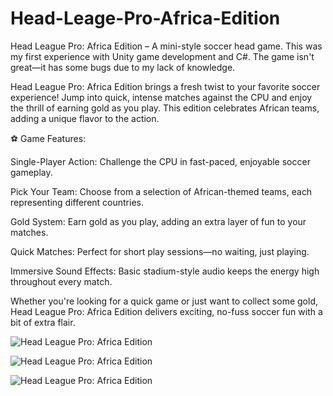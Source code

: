 # Head-Leage-Pro-Africa-Edition
Head League Pro: Africa Edition – A mini-style soccer head game. This was my first experience with Unity game development and C#. The game isn't great—it has some bugs due to my lack of knowledge.


Head League Pro: Africa Edition brings a fresh twist to your favorite soccer experience! Jump into quick, intense matches against the CPU and enjoy the thrill of earning gold as you play. This edition celebrates African teams, adding a unique flavor to the action.

⚽ Game Features:

Single-Player Action: Challenge the CPU in fast-paced, enjoyable soccer gameplay.

Pick Your Team: Choose from a selection of African-themed teams, each representing different countries.

Gold System: Earn gold as you play, adding an extra layer of fun to your matches.

Quick Matches: Perfect for short play sessions—no waiting, just playing.

Immersive Sound Effects: Basic stadium-style audio keeps the energy high throughout every match.

Whether you're looking for a quick game or just want to collect some gold, Head League Pro: Africa Edition delivers exciting, no-fuss soccer fun with a bit of extra flair.

![Head League Pro: Africa Edition](https://f.top4top.io/p_3406idef11.jpg)

![Head League Pro: Africa Edition](https://d.top4top.io/p_3406vx4zt1.jpg)

![Head League Pro: Africa Edition](https://h.top4top.io/p_3406ygz4s1.jpg)

